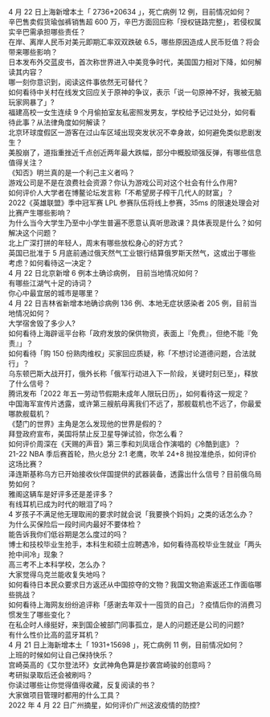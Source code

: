 4 月 22 日上海新增本土「 2736+20634 」，死亡病例 12 例，目前情况如何？  
辛巴售卖假货瑜伽裤销售超 600 万，辛巴方面回应称「授权链路完整」，若侵权属实辛巴需承担哪些责任？  
在岸、离岸人民币对美元即期汇率双双跌破 6.5，哪些原因造成人民币贬值？将会带来哪些影响？  
日本发布外交蓝皮书，首次称世界进入中美竞争时代，美国国力相对下降，如何解读其内容？  
哪一刻你意识到，阅读这件事依然无可替代？  
如何看待中关村在线发文回应关于原神的争议，表示「说一句原神不好，我被无脑玩家网暴了」?  
福建高校一女生连续 9 个月偷拍室友私密照发男友，学校给予记过处分，如何看待此事？从法律角度如何解读？  
北京环球度假区一游客在过山车区域出现突发状况不幸身故，如何避免类似悲剧发生？  
美股崩了，道指重挫近千点创近两年最大跌幅，部分中概股顽强反弹，有哪些信息值得关注？  
《知否》明兰真的是一个利己主义者吗？  
游戏公司是不是在浪费社会资源？你认为游戏公司对这个社会有什么作用?  
如何评价人大学者在博鳌论坛发言称「不希望房子榨干几代人的财富」？  
2022《英雄联盟》季中冠军赛 LPL 参赛队伍将线上参赛，35ms 的限速处理会对比赛产生哪些影响？  
为什么当今大学生乃至中小学生普遍不愿意认真听思政课？具体表现是什么？如何解决这个问题？  
北上广深打拼的年轻人，周末有哪些放松身心的好方式？  
英国已批准于 5 月底前通过俄天然气工业银行结算俄罗斯天然气，这或出于哪些考虑？如何看待这一决定？  
4 月 22 日北京新增 6 例本土确诊病例， 目前当地情况如何？  
有哪些江湖气十足的诗词？  
你心中最宜居的城市是哪里？  
4 月 22 日吉林省新增本地确诊病例 136 例、本地无症状感染者 205 例，目前当地情况如何？  
大学宿舍毁了多少人?  
如何看待上海辟谣平台称「政府发放的保供物资，表面上『免费』，但绝不能『免责』」？  
如何看待「购 150 份熟肉维权」买家回应质疑，称「不想讨论道德问题，合法就行」？  
乌东顿巴斯大战开打，俄外长称「俄军行动进入下一阶段，关键时刻已至」，释放了什么信号？  
腾讯发布「2022 年五一劳动节假期未成年人限玩日历」，如何看待这一规定？  
中国海军宣传片透露，或许第三艘航母离我们不远了，那舰载机也不远了，你最爱哪款舰载机？  
《楚门的世界》主角是怎么发现他的世界是假的？  
拜登政府宣布，美国将禁止反卫星导弹试验，你怎么看？  
如何评价周深在《天赐的声音》第三季和刘凤瑶合作演唱的《冷酷到底》？  
21-22 NBA 季后赛首轮，热火总分 2:1 老鹰，吹羊 24+8 抛投准绝杀，如何评价这场比赛？  
泽连斯基称乌方已开始接收伙伴国提供的武器装备，透露出什么信号？目前俄乌局势如何？  
雅阁这辆车是好评多还是差评多？  
有线耳机已成为时代的眼泪了吗？  
4 岁孩子不满足他无理取闹的要求时就会说「我要换个妈妈」之类的话怎么办？  
为什么买保险后一段时间内最好不要体检？  
能告诉我你们低谷期是怎么度过的吗？  
博士和技校毕业生抢手，本科生和硕士应聘遇冷，如何看待高校毕业生就业「两头抢中间冷」现象？  
高三考不上本科学校，怎么办？  
大家觉得乌克兰能收复失地吗？  
如何看待日本民众要求日方返还从中国掠夺的文物？我国文物追索返还工作面临哪些挑战？  
如何看待上海网友纷纷追评称「感谢去年双十一囤货的自己」？疫情后你的消费习惯发生了哪些变化？  
在私企时人缘挺好，来到国企被部门同事孤立，是人的问题还是公司的问题?  
有什么性价比高的蓝牙耳机？  
4 月 21 日上海新增本土「 1931+15698 」，死亡病例 11 例，目前情况如何？  
上班的时候如何让自己保持快乐？  
宫崎英高的《艾尔登法环》女武神角色算是抄袭宫崎骏的创意吗？  
考研拟录取后还会被刷吗？  
你读过哪些让你觉得值得收藏，反复阅读的书？  
大家做项目管理时都用的什么工具？  
2022 年 4 月 22 日广州摘星，如何评价广州这波疫情的防控?  
